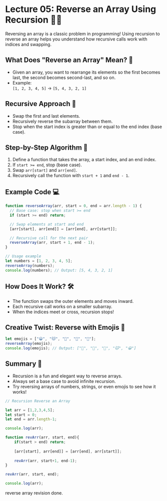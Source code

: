 # Lecture 05: Reverse an Array Using Recursion 🔄🧩

Reversing an array is a classic problem in programming! Using recursion to reverse an array helps you understand how recursive calls work with indices and swapping.

## What Does "Reverse an Array" Mean? 🤔

- Given an array, you want to rearrange its elements so the first becomes last, the second becomes second-last, and so on.
- Example:  
  `[1, 2, 3, 4, 5]` → `[5, 4, 3, 2, 1]`

## Recursive Approach 🔁

- Swap the first and last elements.
- Recursively reverse the subarray between them.
- Stop when the start index is greater than or equal to the end index (base case).

## Step-by-Step Algorithm 📝

1. Define a function that takes the array, a start index, and an end index.
2. If `start >= end`, stop (base case).
3. Swap `arr[start]` and `arr[end]`.
4. Recursively call the function with `start + 1` and `end - 1`.

## Example Code 💻

```javascript
function reverseArray(arr, start = 0, end = arr.length - 1) {
  // Base case: stop when start >= end
  if (start >= end) return;

  // Swap elements at start and end
  [arr[start], arr[end]] = [arr[end], arr[start]];

  // Recursive call for the next pair
  reverseArray(arr, start + 1, end - 1);
}

// Usage example
let numbers = [1, 2, 3, 4, 5];
reverseArray(numbers);
console.log(numbers); // Output: [5, 4, 3, 2, 1]
```

## How Does It Work? 🛠️

- The function swaps the outer elements and moves inward.
- Each recursive call works on a smaller subarray.
- When the indices meet or cross, recursion stops!

## Creative Twist: Reverse with Emojis 🎨

```javascript
let emojis = ["😀", "🐱", "🍕", "🚀", "🌟"];
reverseArray(emojis);
console.log(emojis); // Output: ["🌟", "🚀", "🍕", "🐱", "😀"]
```

## Summary 🎉

- Recursion is a fun and elegant way to reverse arrays.
- Always set a base case to avoid infinite recursion.
- Try reversing arrays of numbers, strings, or even emojis to see how it works!

```js
// Recursion Reverse an Array

let arr = [1,2,3,4,5];
let start = 0;
let end = arr.length-1;

console.log(arr);

function revArr(arr, start, end){
    if(start > end) return;
    
    [arr[start], arr[end]] = [arr[end], arr[start]];
    
    revArr(arr, start+1, end-1);
}

revArr(arr, start, end);

console.log(arr);
```

reverse array revision done.
